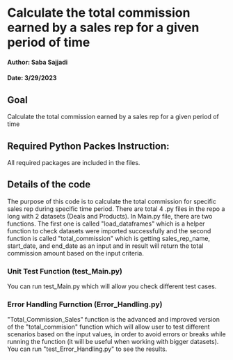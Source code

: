 # Calculate the total commission earned by a sales rep for a given period of time
#### Author: Saba Sajjadi
#### Date: 3/29/2023

## Goal
Calculate the total commission earned by a sales rep for a given period of time

## Required Python Packes Instruction:
All required packages are included in the files. 

## Details of the code
The purpose of this code is to calculate the total commission for specific sales rep during specific time period. There are total 4 .py files in the repo a long with 2 datasets (Deals and Products). In Main.py file, there are two functions.
The first one is called "load_dataframes" which is a helper function to check datasets were imported successfully and the second function is called "total_commission" which is getting sales_rep_name, start_date, and end_date as an input and in result will return the total commission amount based on the input criteria.

### Unit Test Function (test_Main.py)
You can run test_Main.py which will allow you check different test cases.

### Error Handling Furnction (Error_Handling.py) 
"Total_Commission_Sales" function is the advanced and improved version of the "total_commision" function which will allow user to test different scenarios based on the input values, in order to avoid errors or breaks while running the function (it will be useful when working with bigger datasets). You can run "test_Error_Handling.py" to see the results. 
